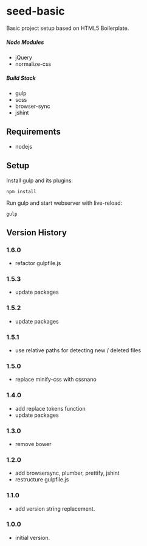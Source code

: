 # seed-basic

Basic project setup based on HTML5 Boilerplate.

##### Node Modules
* jQuery
* normalize-css

##### Build Stack
* gulp
* scss
* browser-sync
* jshint

## Requirements
* nodejs

## Setup

Install gulp and its plugins:
```
npm install
```

Run gulp and start webserver with live-reload:
```
gulp
```

## Version History

### 1.6.0
* refactor gulpfile.js

### 1.5.3
* update packages

### 1.5.2
* update packages

### 1.5.1
* use relative paths for detecting new / deleted files

### 1.5.0
* replace minify-css with cssnano

### 1.4.0
* add replace tokens function
* update packages

### 1.3.0
* remove bower

### 1.2.0
* add browsersync, plumber, prettify, jshint
* restructure gulpfile.js

### 1.1.0
* add version string replacement.

### 1.0.0
* initial version.